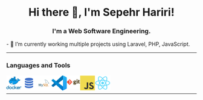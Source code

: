 <h1 align="center">
  Hi there 👋, I'm Sepehr Hariri!
  <br>
</h1>
<h3 align="center">
  I'm a Web Software Engineering.
 </h3>
 - 🔭 I’m currently working multiple projects using Laravel, PHP, JavaScript.


<br />

---
### Languages and Tools

<img align="left" alt="Docker" width="40" src="https://raw.githubusercontent.com/github/explore/80688e429a7d4ef2fca1e82350fe8e3517d3494d/topics/docker/docker.png" />
<img align="left" alt="SQL" width="40" src="https://raw.githubusercontent.com/github/explore/80688e429a7d4ef2fca1e82350fe8e3517d3494d/topics/sql/sql.png" />
<img align="left" alt="MySQL" width="40px" src="https://raw.githubusercontent.com/github/explore/80688e429a7d4ef2fca1e82350fe8e3517d3494d/topics/mysql/mysql.png" />
<img align="left" alt="Visual Studio Code" width="40" src="https://raw.githubusercontent.com/github/explore/80688e429a7d4ef2fca1e82350fe8e3517d3494d/topics/visual-studio-code/visual-studio-code.png" /> 
<img align="left" alt="Git" width="35" src="https://raw.githubusercontent.com/github/explore/80688e429a7d4ef2fca1e82350fe8e3517d3494d/topics/git/git.png" />

  <img align="left" alt="javascript" width="40" height="40" src="https://raw.githubusercontent.com/devicons/devicon/master/icons/javascript/javascript-original.svg" />
  <img align="left" alt="react" width="40" height="40" src="https://raw.githubusercontent.com/devicons/devicon/master/icons/react/react-original.svg"/>
  

<br />
<br />

---
